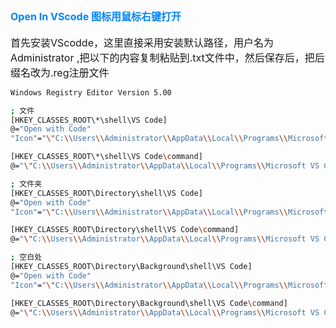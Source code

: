 
<style>
.red {
  color: #ff0000;
}
.green {
  color:rgb(10, 162, 10);
}
.blue {
  color:rgb(17, 0, 255);
}

.wathet {
  color:rgb(0, 132, 255);
}
</style>


## <span class="wathet"><font size=3>Open In VScode 图标用鼠标右键打开</font></span>

<font size=3>首先安装VScodde，这里直接采用安装默认路径，用户名为 Administrator ,把以下的内容复制粘贴到.txt文件中，然后保存后，把后缀名改为.reg注册文件</font>


```bash
Windows Registry Editor Version 5.00

; 文件
[HKEY_CLASSES_ROOT\*\shell\VS Code]
@="Open with Code"
"Icon"="\"C:\\Users\\Administrator\\AppData\\Local\\Programs\\Microsoft VS Code\\Code.exe\",0"

[HKEY_CLASSES_ROOT\*\shell\VS Code\command]
@="\"C:\\Users\\Administrator\\AppData\\Local\\Programs\\Microsoft VS Code\\Code.exe\" \"%1\""

; 文件夹
[HKEY_CLASSES_ROOT\Directory\shell\VS Code]
@="Open with Code"
"Icon"="\"C:\\Users\\Administrator\\AppData\\Local\\Programs\\Microsoft VS Code\\Code.exe\",0"

[HKEY_CLASSES_ROOT\Directory\shell\VS Code\command]
@="\"C:\\Users\\Administrator\\AppData\\Local\\Programs\\Microsoft VS Code\\Code.exe\" \"%1\""

; 空白处
[HKEY_CLASSES_ROOT\Directory\Background\shell\VS Code]
@="Open with Code"
"Icon"="\"C:\\Users\\Administrator\\AppData\\Local\\Programs\\Microsoft VS Code\\Code.exe\",0"

[HKEY_CLASSES_ROOT\Directory\Background\shell\VS Code\command]
@="\"C:\\Users\\Administrator\\AppData\\Local\\Programs\\Microsoft VS Code\\Code.exe\" \"%V\""
```